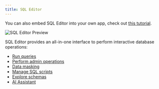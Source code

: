 ```yaml
---
title: SQL Editor
---
```


<HintBlock type="info">

You can also embed SQL Editor into your own app, check out [this tutorial](/docs/tutorials/embed-sql-editor).

</HintBlock>

![SQL Editor Preview](/content/docs/sql-editor/query.webp)

SQL Editor provides an all-in-one interface to perform interactive database operations:

- [Run queries](/docs/sql-editor/run-queries)
- [Perform admin operations](/docs/sql-editor/admin-mode)
- [Data masking](/docs/sql-editor/mask-data)
- [Manage SQL scripts](/docs/sql-editor/manage-sql-scripts)
- [Explore schemas](/docs/sql-editor/explore-schema)
- [AI Assistant](/docs/sql-editor/ai-assistant)
